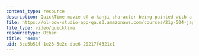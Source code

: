 ```yaml
---
content_type: resource
description: QuickTime movie of a kanji character being painted with a brush.
file: https://ol-ocw-studio-app-qa.s3.amazonaws.com/courses/21g-504-japanese-iv-spring-2009/3ce5b51f1e235e2cdbe620217f4321c1_4484.mov
file_type: video/quicktime
resourcetype: Other
title: '4484'
uid: 3ce5b51f-1e23-5e2c-dbe6-20217f4321c1
---
```

